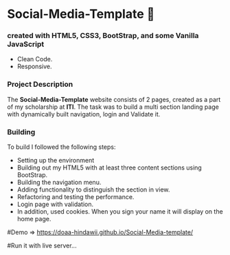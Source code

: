 # Social-Media-Template 🤳

### created with HTML5, CSS3, BootStrap, and some Vanilla JavaScript
- Clean Code.
- Responsive.

### Project Description
The **Social-Media-Template** website consists of 2 pages, created as a part of my scholarship at **ITI**.
The task was to build a multi section landing page with dynamically built navigation, login and Validate it. 

### Building
To build I followed the following steps: 

- Setting up the environment
- Building out my HTML5 with at least three content sections using BootStrap.
- Building the navigation menu.
- Adding functionality to distinguish the section in view.
- Refactoring and testing the performance.
- Login page with validation.
- In addition, used cookies. When you sign your name it will display on the home page.

#Demo => https://doaa-hindawii.github.io/Social-Media-template/

#Run it with live server...
